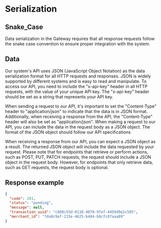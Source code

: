 

# Serialization

## Snake_Case
Data serialization in the Gateway requires that all response requests follow the snake case convention to ensure proper integration with the system.

## Data

Our system's API uses JSON (JavaScript Object Notation) as the data serialization format for all HTTP requests and responses. JSON is widely supported by different systems and is easy to read and manipulate. To access our API, you need to include the "x-api-key" header in all HTTP requests, with the value of your unique API key. The "x-api-key" header should be set as a string that represents your API key.

When sending a request to our API, it's important to set the "Content-Type" header to "application/json" to indicate that the data is in JSON format. Additionally, when receiving a response from the API, the "Content-Type" header will also be set as "application/json". When making a request to our API, you can include the data in the request body as a JSON object. The format of the JSON object should follow our API specifications

When receiving a response from our API, you can expect a JSON object as a result. The returned JSON object will include the data requested by your request. Please note that for endpoints that retrieve or perform actions, such as POST, PUT, PATCH requests, the request should include a JSON object in the request body. However, for endpoints that only retrieve data, such as GET requests, the request body is optional.

## Response example

```json title=JSON
{
  "code": 201,
  "status": "pending",
  "message": null,
  "transaction_uuid": "c808c55d-0110-4070-97ef-4459d9e2c595",
  "merchant_id": "7da0c9af-215e-4625-b484-b8cfc87aaa09"
}
```